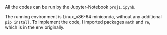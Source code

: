 All the codes can be run by the Jupyter-Notebook `proj1.ipynb`.

The running environment is Linux_x86-64 miniconda, without any additional `pip install`. To implement the code, I imported packages `math` and `re`, which is in the env originally.
